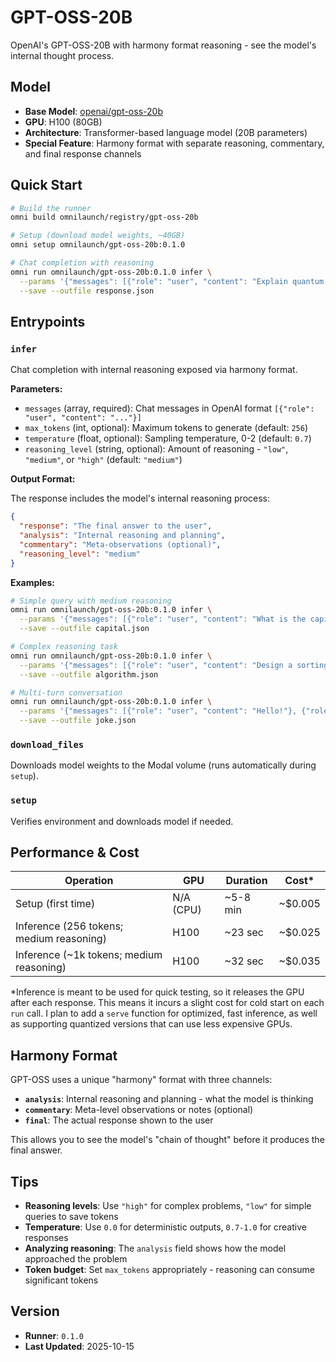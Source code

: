 # GPT-OSS-20B

OpenAI's GPT-OSS-20B with harmony format reasoning - see the model's internal thought process.

## Model

- **Base Model**: [openai/gpt-oss-20b](https://huggingface.co/openai/gpt-oss-20b)
- **GPU**: H100 (80GB)
- **Architecture**: Transformer-based language model (20B parameters)
- **Special Feature**: Harmony format with separate reasoning, commentary, and final response channels

## Quick Start

```bash
# Build the runner
omni build omnilaunch/registry/gpt-oss-20b

# Setup (download model weights, ~40GB)
omni setup omnilaunch/gpt-oss-20b:0.1.0

# Chat completion with reasoning
omni run omnilaunch/gpt-oss-20b:0.1.0 infer \
  --params '{"messages": [{"role": "user", "content": "Explain quantum entanglement in simple terms"}], "reasoning_level": "high"}' \
  --save --outfile response.json
```

## Entrypoints

### `infer`

Chat completion with internal reasoning exposed via harmony format.

**Parameters:**
- `messages` (array, required): Chat messages in OpenAI format `[{"role": "user", "content": "..."}]`
- `max_tokens` (int, optional): Maximum tokens to generate (default: `256`)
- `temperature` (float, optional): Sampling temperature, 0-2 (default: `0.7`)
- `reasoning_level` (string, optional): Amount of reasoning - `"low"`, `"medium"`, or `"high"` (default: `"medium"`)

**Output Format:**

The response includes the model's internal reasoning process:

```json
{
  "response": "The final answer to the user",
  "analysis": "Internal reasoning and planning",
  "commentary": "Meta-observations (optional)",
  "reasoning_level": "medium"
}
```

**Examples:**

```bash
# Simple query with medium reasoning
omni run omnilaunch/gpt-oss-20b:0.1.0 infer \
  --params '{"messages": [{"role": "user", "content": "What is the capital of France?"}]}' \
  --save --outfile capital.json

# Complex reasoning task
omni run omnilaunch/gpt-oss-20b:0.1.0 infer \
  --params '{"messages": [{"role": "user", "content": "Design a sorting algorithm for nearly-sorted arrays"}], "reasoning_level": "high", "max_tokens": 512}' \
  --save --outfile algorithm.json

# Multi-turn conversation
omni run omnilaunch/gpt-oss-20b:0.1.0 infer \
  --params '{"messages": [{"role": "user", "content": "Hello!"}, {"role": "assistant", "content": "Hi! How can I help?"}, {"role": "user", "content": "Tell me a joke"}]}' \
  --save --outfile joke.json
```

### `download_files`

Downloads model weights to the Modal volume (runs automatically during `setup`).

### `setup`

Verifies environment and downloads model if needed.

## Performance & Cost

| Operation | GPU | Duration | Cost* |
|-----------|-----|----------|-------|
| Setup (first time) | N/A (CPU) | ~5-8 min | ~$0.005 |
| Inference (256 tokens; medium reasoning) | H100 | ~23 sec | ~$0.025 |
| Inference (~1k tokens; medium reasoning) | H100 | ~32 sec | ~$0.035 |

*Inference is meant to be used for quick testing, so it releases the GPU after each response. This means it incurs a slight cost for cold start on each `run` call. I plan to add a `serve` function for optimized, fast inference, as well as supporting quantized versions that can use less expensive GPUs.

## Harmony Format

GPT-OSS uses a unique "harmony" format with three channels:

- **`analysis`**: Internal reasoning and planning - what the model is thinking
- **`commentary`**: Meta-level observations or notes (optional)
- **`final`**: The actual response shown to the user

This allows you to see the model's "chain of thought" before it produces the final answer.

## Tips

- **Reasoning levels**: Use `"high"` for complex problems, `"low"` for simple queries to save tokens
- **Temperature**: Use `0.0` for deterministic outputs, `0.7-1.0` for creative responses
- **Analyzing reasoning**: The `analysis` field shows how the model approached the problem
- **Token budget**: Set `max_tokens` appropriately - reasoning can consume significant tokens

## Version

- **Runner**: `0.1.0`
- **Last Updated**: 2025-10-15

